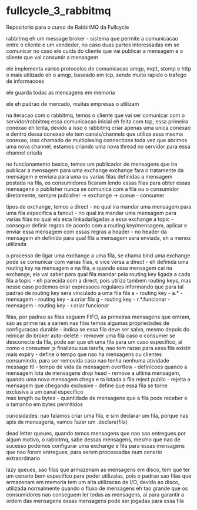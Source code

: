 # fullcycle_3_rabbitmq
Repositorio para o curso de RabbitMQ da Fullcycle

rabbitmq eh um message broker - sistema que permite a comunicacao entre o cliente e um vendedor, no caso duas partes interessadas em se comunicar
	no caso ele cuida do cliente que vai publicar a mensagem e o cliente que vai consumir a mensagem

ele implementa varios protocolos de comunicacao amqp, mqtt, stomp e http	
	o mais utilizado eh o amqp, baseado em tcp, sendo muito rapido o trafego de informacoes

ele guarda todas as mensagens em memoria	

ele eh padrao de mercado, muitas empresas o utilizam

na iteracao com o rabbitmq, temos o cliente que vai ser comunicar com o servidor/rabbitmq
essa comunicacao inicial eh feita com tcp, essa primeira conexao eh lenta, devido a isso
o rabbitmq criar apenas uma unica conexao e dentro dessa conexao
ele tem canais/channels que utiliza essa mesma conexao, isso chamado de multiplexing connections
toda vez que abrimos uma nova channel, estamos criando uma nova thread no servidor para essa channel criada

no funcionamento basico, temos um publicador de mensagens que ira publicar a mensagem para uma exchange
exchange fara o tratamente da mensagem e enviara para uma ou varias filas definidas
a mensagem postada na fila, os consumidores ficaram lendo essas filas para obter essas mensagens
o publisher nunca se comunica com a fila ou o consumidor diretamente, sempre publisher -> exchange -> queue - consumer

tipos de exchange, temos 
a direct - no qual ira mandar uma mensagem para uma fila especifica
a fanout - no qual ira mandar uma mensagem para varias filas no qual ela esta linkada/ligadas a essa exchange
a topic - consegue definir regras de acordo com a routing key/mensagem, aplicar e enviar essa mensagem com essas regras
a header - no header da mensagem eh definido para qual fila a mensagem sera enviada, eh a menos utilizada

o processo de ligar uma exchange a uma fila, se chama bind
uma exchange pode se comunicar com varias filas, e vice versa
a direct - eh definida uma routing key na mensagem e na fila, e quando essa mensagem cai na exchange, ela vai saber para qual fila mandar pela routing key ligada a cada fila
a topic - eh parecida com a direct, pois utiliza tambem routing keys, mas nesse caso podemos criar expressoes regulares informando que para tal padrao de routing key sera vinculado a uma fila
	fila a - routing key - a.* - mensagem - routing key - a.criar
	fila g - routing key - r.*.funcionar - mensagem - routing key - r.criar.funcionar

filas, por padrao as filas seguem FIFO, as primeiras mensagens que entram, sao as primeiras a sairem
nas filas temos algumas propriedades de configuracao
durable - indica se essa fila deve ser salva, mesmo depois do reinicar do broker
auto-delete - remover uma fila caso o consumer se desconecte da fila, pode ser que eh uma fila para um caso especifico, ai como o consumer ja finalizou sua tarefa, nao tem razao para essa fila existir mais
expiry - define o tempo que nao ha mensagens ou clientes consumindo, para ser removida caso nao tenha nenhuma atividade
message ttl - tempo de vida da mensagem	
overflow - definicoes quando a mensagem lota de mensagens
	drop head - remove a ultima mensagem, quando uma nova mensagem chega e ta lotada a fila
	reject public - rejeita a mensagem que chegando
exclusive - define que essa fila se torne exclusiva a um canal especifico	
max length ou bytes - quantidade de mensagens que a fila pode receber e o tamanho em bytes permitidos

curiosidades: nao falamos criar uma fila, e sim declarar um fila, porque nas apis de mensageria, vamos fazer um .declare(fila)

dead letter queues, quando temos mensagens que nao sao entregues por algum motivo, o rabbitmq, sabe dessas mensagens, mesmo que nao de sucesso
podemos configurar uma exchange e fila para essas mensagens que nao foram entregues, para serem processadas num cenario extraordinario

lazy queues, sao filas que armazenam as mensagens em disco, tem que ter um cenario bem especifico para poder utilizalas, pois o padrao sao filas que armazenam em memoria
tem um alta utilizacao de I/O, devido ao disco, utilizada normalmente quando o fluxo de mensagens eh tao grande que os consumidores nao conseguem ler todas as mensagens, ai para garantir a ordem das mensagens essas mensagens pode ser jogadas para essa fila